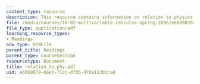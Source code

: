 ```yaml
---
content_type: resource
description: This resource contains information on relation to physics.
file: /media/courses/18-02-multivariable-calculus-spring-2006/e66b9839daeb71ccdf05470a11303cad_relation_to_phy.pdf
file_type: application/pdf
learning_resource_types:
- Readings
ocw_type: OCWFile
parent_title: Readings
parent_type: CourseSection
resourcetype: Document
title: relation_to_phy.pdf
uid: e66b9839-daeb-71cc-df05-470a11303cad
---
```

